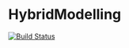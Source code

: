# HybridModelling

[![Build Status](https://github.com/vboussange/HybridModelling.jl/actions/workflows/CI.yml/badge.svg?branch=main)](https://github.com/vboussange/HybridModelling.jl/actions/workflows/CI.yml?query=branch%3Amain)
